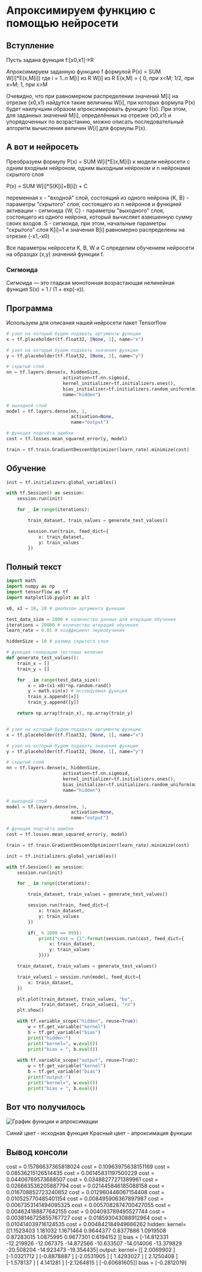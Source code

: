 # Апроксимируем функцию с помощью нейросети

## Вступление

Пусть задана функция f:[x0,x1]->R

Апроксимируем заданную функцию f формулой P(x) = SUM W[i]*E(x,M[i])
где 
i = 1..n
M[i] из R
W[i] из R
E(x,M) = { 0, при x<M; 1/2, при x=M; 1, при x>M

Очевидно, что при равномерном распределении значений M[i] на отрезке (x0,x1) найдутся такие величины W[i], при которых формула P(x) будет наилучшим образом апроксимировать функцию f(x). При этом, для заданных значений M[i], определённых на отрезке (x0,x1) и упорядоченных по возрастанию, можно описать последовательный алгоритм вычисления величин W[i] для формулы P(x).

## А вот и нейросеть

Преобразуем формулу P(x) = SUM W[i]*E(x,M[i]) к модели нейросети с одним входным нейроном, одним выходным нейроном и n нейронами скрытого слоя

P(x) = SUM W[i]*S(K[i]+B[i]) + C

переменная x - "входной" слой, состоящий из одного нейрона
{K, B} - параметры "скрытого" слоя, состоящего из n нейронов и функцией активации - сигмоида
{W, C} - параметры "выходного" слоя, состоящего из одного нейрона, который вычисляет взвешенную сумму своих входов.
S - сигмоида,
при этом, начальные параметры "скрытого" слоя K[i]=1 и значения B[i] равномерно распределены на отрезке (-x1,-x0)

Все параметры нейросети K, B, W и C определим обучением нейросети на образцах (x,y) значений функции f.

### Сигмоида

Сигмоида — это гладкая монотонная возрастающая нелинейная функция
S(x) = 1 / (1 + exp(-x)).

## Программа

Используем для описания нашей нейросети пакет Tensorflow

```python
# узел на который будем подавать аргументы функции
x = tf.placeholder(tf.float32, [None, 1], name="x")

# узел на который будем подавать значения функции
y = tf.placeholder(tf.float32, [None, 1], name="y")

# скрытый слой
nn = tf.layers.dense(x, hiddenSize,
                     activation=tf.nn.sigmoid,
                     kernel_initializer=tf.initializers.ones(),
                     bias_initializer=tf.initializers.random_uniform(minval=-x1, maxval=-x0),
                     name="hidden")

# выходной слой
model = tf.layers.dense(nn, 1,
                        activation=None,
                        name="output")

# функция подсчёта ошибки
cost = tf.losses.mean_squared_error(y, model)

train = tf.train.GradientDescentOptimizer(learn_rate).minimize(cost)

```

## Обучение

```python
init = tf.initializers.global_variables()

with tf.Session() as session:
    session.run(init)

    for _ in range(iterations):

        train_dataset, train_values = generate_test_values()

        session.run(train, feed_dict={
            x: train_dataset,
            y: train_values
        })

```

## Полный текст

```python
import math
import numpy as np
import tensorflow as tf
import matplotlib.pyplot as plt

x0, x1 = 10, 20 # диапазон аргумента функции

test_data_size = 2000 # количество данных для итерации обучения
iterations = 20000 # количество итераций обучения
learn_rate = 0.01 # коэффициент переобучения

hiddenSize = 10 # размер скрытого слоя

# функция генерации тестовых величин
def generate_test_values():
    train_x = []
    train_y = []

    for _ in range(test_data_size):
        x = x0+(x1-x0)*np.random.rand()
        y = math.sin(x) # исследуемая функция
        train_x.append([x])
        train_y.append([y])

    return np.array(train_x), np.array(train_y)


# узел на который будем подавать аргументы функции
x = tf.placeholder(tf.float32, [None, 1], name="x")

# узел на который будем подавать значения функции
y = tf.placeholder(tf.float32, [None, 1], name="y")

# скрытый слой
nn = tf.layers.dense(x, hiddenSize,
                     activation=tf.nn.sigmoid,
                     kernel_initializer=tf.initializers.ones(),
                     bias_initializer=tf.initializers.random_uniform(minval=-x1, maxval=-x0),
                     name="hidden")

# выходной слой
model = tf.layers.dense(nn, 1,
                        activation=None,
                        name="output")

# функция подсчёта ошибки
cost = tf.losses.mean_squared_error(y, model)

train = tf.train.GradientDescentOptimizer(learn_rate).minimize(cost)

init = tf.initializers.global_variables()

with tf.Session() as session:
    session.run(init)

    for _ in range(iterations):

        train_dataset, train_values = generate_test_values()

        session.run(train, feed_dict={
            x: train_dataset,
            y: train_values
        })

        if(_ % 1000 == 999):
            print("cost = {}".format(session.run(cost, feed_dict={
                x: train_dataset,
                y: train_values
            })))

    train_dataset, train_values = generate_test_values()

    train_values1 = session.run(model, feed_dict={
        x: train_dataset,
    })

    plt.plot(train_dataset, train_values, "bo",
             train_dataset, train_values1, "ro")
    plt.show()

    with tf.variable_scope("hidden", reuse=True):
        w = tf.get_variable("kernel")
        b = tf.get_variable("bias")
        print("hidden:")
        print("kernel=", w.eval())
        print("bias = ", b.eval())
    
    with tf.variable_scope("output", reuse=True):
        w = tf.get_variable("kernel")
        b = tf.get_variable("bias")
        print("output:")
        print("kernel=", w.eval())
        print("bias = ", b.eval())
```

## Вот что получилось

![График функции и апроксимации](https://github.com/dprotopopov/nnfunc/Figure_1.png "График функции и апроксимации")

Синий цвет - исходная функция
Красный цвет - апроксимация функции


## Вывод консоли
cost = 0.15786637365818024
cost = 0.10963975638151169
cost = 0.08536215126514435
cost = 0.06145831197500229
cost = 0.04406769573688507
cost = 0.03488277271389961
cost = 0.026663536205887794
cost = 0.021445846185088158
cost = 0.016708852723240852
cost = 0.012960446067154408
cost = 0.010525770485401154
cost = 0.008495906367897987
cost = 0.0067353141494095325
cost = 0.0057082874700427055
cost = 0.004624188877642155
cost = 0.004093789495527744
cost = 0.0038146725855767727
cost = 0.018593043088912964
cost = 0.010414039716124535
cost = 0.004842184949666262
hidden:
kernel= [[1.1523403  1.181032   1.1671464  0.9644377  0.8377886  1.0919508
  0.87283015 1.0875995  0.9677301  0.6194152 ]]
bias =  [-14.812331 -12.219926 -12.067375 -14.872566 -10.633507 -14.014006
 -13.379829 -20.508204 -14.923473 -19.354435]
output:
kernel= [[ 2.0069902 ]
 [-1.0321712 ]
 [-0.8878887 ]
 [-2.0531905 ]
 [ 1.4293027 ]
 [ 2.1250408 ]
 [-1.578137  ]
 [ 4.141281  ]
 [-2.1264815 ]
 [-0.60681605]]
bias =  [-0.2812019]
